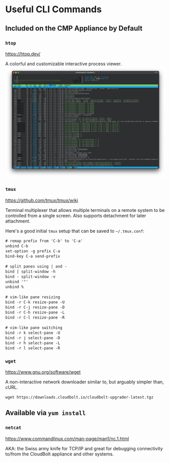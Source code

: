 # Useful CLI Commands

## Included on the CMP Appliance by Default
### `htop`
https://htop.dev/

A colorful and customizable interactive process viewer.
![htop screen shot](../assets/htop.png)

### `tmux`
https://github.com/tmux/tmux/wiki

Terminal multiplexer that allows multiple terminals on a remote system to be controlled from a single screen. Also supports detachment for later attachment.

Here's a good initial `tmux` setup that can be saved to `~/.tmux.conf`:

```
# remap prefix from 'C-b' to 'C-a'
unbind C-b
set-option -g prefix C-a
bind-key C-a send-prefix

# split panes using | and -
bind | split-window -h
bind - split-window -v
unbind '"'
unbind %

# vim-like pane resizing  
bind -r C-k resize-pane -U
bind -r C-j resize-pane -D
bind -r C-h resize-pane -L
bind -r C-l resize-pane -R

# vim-like pane switching
bind -r k select-pane -U 
bind -r j select-pane -D 
bind -r h select-pane -L 
bind -r l select-pane -R 
```

### `wget`
https://www.gnu.org/software/wget

A non-interactive network downloader similar to, but arguably simpler than, cURL.

```
wget https://downloads.cloudbolt.io/cloudbolt-upgrader-latest.tgz
```

## Available via `yum install`

### `netcat`
https://www.commandlinux.com/man-page/man1/nc.1.html

AKA: the Swiss army knife for TCP/IP and great for debugging connectivity to/from the CloudBolt appliance and other systems.


